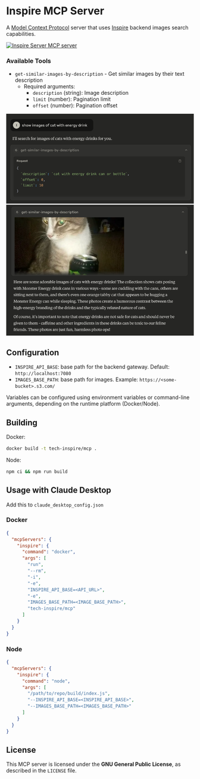 # Inspire MCP Server

A [Model Context Protocol](https://modelcontextprotocol.io) server that uses [Inspire](https://github.com/tech-inspire) backend images search capabilities.

<a href="https://glama.ai/mcp/servers/@tech-inspire/mcp-server">
  <img width="380" height="200" src="https://glama.ai/mcp/servers/@tech-inspire/mcp-server/badge" alt="Inspire Server MCP server" />
</a>

### Available Tools

- `get-similar-images-by-description` - Get similar images by their text description
    - Required arguments:
        - `description` (string): Image description
        - `limit` (number): Pagination limit
        - `offset` (number): Pagination offset

![](.github/images/prompt.png)
![](.github/images/result.png)


## Configuration

- `INSPIRE_API_BASE`: base path for the backend gateway. Default: `http://localhost:7080`
- `IMAGES_BASE_PATH`: base path for images. Example: `https://<some-bucket>.s3.com/`

Variables can be configured using environment variables or command-line arguments, depending on the runtime platform (Docker/Node). 

## Building

Docker:

```bash
docker build -t tech-inspire/mcp .
```

Node:

```bash
npm ci && npm run build
```

## Usage with Claude Desktop

Add this to `claude_desktop_config.json`

### Docker

```json
{
  "mcpServers": {
    "inspire": {
      "command": "docker",
      "args": [
        "run",
        "--rm",
        "-i",
        "-e",
        "INSPIRE_API_BASE=<API_URL>",
        "-e",
        "IMAGES_BASE_PATH=<IMAGE_BASE_PATH>",
        "tech-inspire/mcp"
      ]
    }
  }
}
```

### Node

```json
{
  "mcpServers": {
    "inspire": {
      "command": "node",
      "args": [
        "/path/to/repo/build/index.js",
        "--INSPIRE_API_BASE=<INSPIRE_API_BASE>",
        "--IMAGES_BASE_PATH=<IMAGES_BASE_PATH>"
      ]
    }
  }
}
```


## License

This MCP server is licensed under the **GNU General Public License**, as described in the `LICENSE` file.